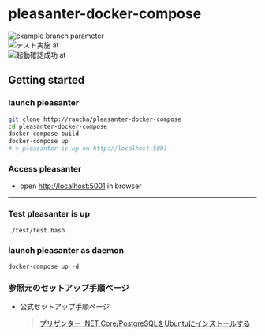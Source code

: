 # pleasanter-docker-compose

![example branch parameter](https://github.com/raucha/pleasanter-docker-compose/actions/workflows/build-and-connection-test.yml/badge.svg)  
![テスト実施 at](https://byob.yarr.is/raucha/pleasanter-docker-compose/time)  
![起動確認成功 at](https://byob.yarr.is/raucha/pleasanter-docker-compose/suc_time)

## Getting started

### launch pleasanter

```bash
git clone http://raucha/pleasanter-docker-compose
cd pleasanter-docker-compose
docker-compose build
docker-compose up
#-> pleasanter is up on http://localhost:5001
```

### Access pleasanter

- open [http://localhost:5001](http://localhost:5001) in browser

---

### Test pleasanter is up

```
./test/test.bash
```

### launch pleasanter as daemon

```
docker-compose up -d
```

### 参照元のセットアップ手順ページ

- 公式セットアップ手順ページ
  > [プリザンター .NET Core/PostgreSQLをUbuntuにインストールする](https://pleasanter.org/manual/install-ubuntu-postgresql)
